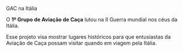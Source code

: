 GAC na Itália

O **1º Grupo de Aviação de Caça** lutou na II Guerra mundial nos céus da Itália.

Esse projeto visa mostrar lugares históricos para que entusiastas da Aviação de Caça possam visitar
quando em viagem pela Itália.

